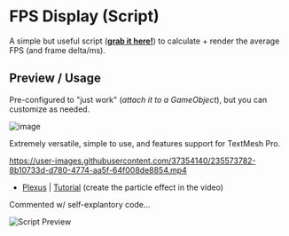 # FPS Display (Script)

A simple but useful script ([**grab it here!**](https://github.com/MirzaBeig/FPS-Display/blob/main/FPSDisplay.cs)) to calculate + render the average FPS (and frame delta/ms).

## Preview / Usage

Pre-configured to "just work" (*attach it to a GameObject*), but you can customize as needed.

![image](https://user-images.githubusercontent.com/37354140/235569138-9cb74cc6-b92e-4e2e-83f0-4a0910e0b9e7.png)

Extremely versatile, simple to use, and features support for TextMesh Pro.

https://user-images.githubusercontent.com/37354140/235573782-8b10733d-d780-4774-aa5f-64f008de8854.mp4

- [Plexus](https://assetstore.unity.com/packages/tools/particles-effects/particle-plexus-102931) | [Tutorial](https://youtu.be/ruNPkuYT1Ck) (create the particle effect in the video)

Commented w/ self-explantory code...

![Script Preview](https://user-images.githubusercontent.com/37354140/235568812-8b0d19f3-3fa0-41ba-b149-4fd9b4ff7d00.png)
